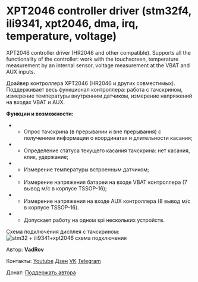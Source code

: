 # XPT2046 controller driver (stm32f4, ili9341, xpt2046, dma, irq, temperature, voltage)
 XPT2046 controller driver (HR2046 and other compatible). Supports all the functionality of the controller: work with the touchscreen, temperature measurement by an internal sensor, voltage measurement at the VBAT and AUX inputs.

Драйвер контроллера XPT2046 (HR2046 и других совместимых). Поддерживает весь функционал контроллера: работа с тачскрином, измерение температуры внутренним датчиком, измерение напряжений на входах VBAT и AUX.

**Функции и возможности:**
 *  - Опрос тачскрина (в прерывании и вне прерывания) с получением информации о координатах и длительности касания;
 *  - Определение статуса текущего касания тачскрина: нет касания, клик, удержание;
 * 	- Измерение температуры встроенным датчиком;
 * 	- Измерение напряжения батареи на входе VBAT контроллера (7 вывод м/с в корпусе TSSOP-16);
 * 	- Измерение напряжения на входе AUX контроллера (8 вывод м/с в корпусе TSSOP-16).
 * 	- Допускает работу на одном spi нескольких устройств.

Схема подключения дисплея с тачскрином:
![stm32 + ili9341+xpt2046 схема подключения](https://user-images.githubusercontent.com/111627147/211880060-12eb392f-d982-4026-aa97-a971dd6c6dfe.jpg)

Автор: **VadRov**

Контакты: [Youtube](https://www.youtube.com/@VadRov) [Дзен](https://dzen.ru/vadrov) [VK](https://vk.com/vadrov) [Telegram](https://t.me/vadrov_channel)

Донат: [Поддержать автора](https://yoomoney.ru/to/4100117522443917)
